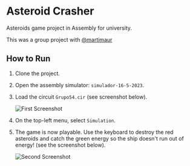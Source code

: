 # Asteroid Crasher
Asteroids game project in Assembly for university.

This was a group project with [@martimaur](https://github.com/martimaur)

## How to Run
1. Clone the project.
2. Open the assembly simulator: `simulador-16-5-2023`.
3. Load the circuit `Grupo54.cir` (see screenshot below).

   ![First Screenshot](https://cdn.discordapp.com/attachments/1160254113305600033/1171440820960903208/image.png?ex=655cb048&is=654a3b48&hm=b4b68099387892e52c77b2f9ddfb3e21e6c3a4271054ce395caca570018dd088&)

4. On the top-left menu, select `Simulation`.
5. The game is now playable. Use the keyboard to destroy the red asteroids and catch the green energy so the ship doesn't run out of energy! (see the screenshot below).

   ![Second Screenshot](https://cdn.discordapp.com/attachments/1160254113305600033/1171440668900601926/image.png?ex=655cb023&is=654a3b23&hm=007687b9e9bdcec58fe5e385f864f46d8ec0b041a521bc660aa9ae3763889914&)
